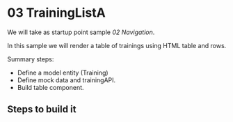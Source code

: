 # 03 TrainingListA

We will take as startup point sample _02 Navigation_.

In this sample we will render a table of trainings using HTML table and rows.

Summary steps:

- Define a model entity (Training)
- Define mock data and trainingAPI.
- Build table component.

## Steps to build it
